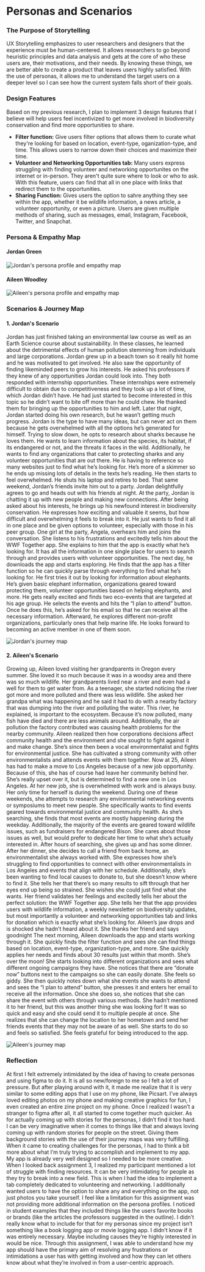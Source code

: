 # Personas and Scenarios

### The Purpose of Storytelling

UX Storytelling emphasizes to user researchers and designers that the experience must be human-centered. It allows researchers to go beyond heuristic principles and data analysis and gets at the core of who these users are, their motivations, and their needs. By knowing these things, we are better able to create a product that leaves users highly satisfied. With the use of personas, it allows me to understand the target users on a deeper level so I can see how the current system falls short of their goals.

### Design Features 

Based on my previous research, I plan to implement 3 design features that I believe will help users feel incentivized to get more involved in biodiversity conservation and find more opportunities to share.

* **Filter function:** Give users filter options that allows them to curate what they're looking for based on location, event-type, oganization-type, and time. This allows users to narrow down their choices and maximize their time.
* **Volunteer and Networking Opportunities tab:** Many users express struggling with finding volunteer and networking opportunites on the internet or in-person. They aren't quite sure where to look or who to ask. With this feature, users can find that all in one place with links that redirect them to the opportunities.
*  **Sharing Function:** Gives users the option to sahre anything they see within the app, whether it be wildlife information, a news article, a volunteer opportunity, or even a picture. Users are given multiple methods of sharing, such as messages, email, Instagram, Facebook, Twitter, and Snapchat. 

### Persona & Empathy Map

#### Jordan Green
![Jordan's persona profile and empathy map](JordanGreen.png)

#### Aileen Woodley
![Aileen's persona profile and empathy map](AileenWoodley.png)


### Scenarios & Journey Map

#### 1. Jordan's Scenario

Jordan has just finished taking an environmental law course as well as an Earth Science course about sustainability. In these classes, he learned about the detrimental effects of human pollution stemming from individuals and large corporations. Jordan grew up in a beach town so it really hit home and he was motivated to get involved. He also saw the opportunity of finding likeminded peers to grow his interests. He asked his professors if they knew of any opportunities Jordan could look into. They both responded with internship opportunities. These internships were extremely difficult to obtain due to competitiveness and they took up a lot of time, which Jordan didn’t have. He had just started to become interested in this topic so he didn’t want to bite off more than he could chew. He thanked them for bringing up the opportunities to him and left. 
	Later that night, Jordan started doing his own research, but he wasn’t getting much progress. Jordan is the type to have many ideas, but can never act on them because he gets overwhelmed with all the options he’s generated for himself. Trying to slow down, he opts to research about sharks because he loves them. He wants to learn information about the species, its habitat, if its endangered or not, and the threats it faces in the wild. Additionally, he wants to find any organizations that cater to protecting sharks and any volunteer opportunities that are out there. He is having to reference so many websites just to find what he’s looking for. He’s more of a skimmer so he ends up missing lots of details in the texts he’s reading. He then starts to feel overwhelmed. He shuts his laptop and retires to bed.
	That same weekend, Jordan’s friends invite him out to a party. Jordan delightfully agrees to go and heads out with his friends at night. At the party, Jordan is chatting it up with new people and making new connections. After being asked about his interests, he brings up his newfound interest in biodiversity conservation. He expresses how exciting and valuable it seems, but how difficult and overwhelming it feels to break into it. He just wants to find it all in one place and be given options to volunteer, especially with those in his peer group.  One girl at the party, Angela, overhears him and joins the conversation. She listens to his frustrations and excitedly tells him about the WWF Together app. She explains to him that the app is exactly what he’s looking for. It has all the information in one single place for users to search through and provides users with volunteer opportunities.
	The next day, he downloads the app and starts exploring. He finds that the app has a filter function so he can quickly parse through everything to find what he’s looking for. He first tries it out by looking for information about elephants. He’s given basic elephant information, organizations geared toward protecting them, volunteer opportunities based on helping elephants, and more. He gets really excited and finds two eco-events that are targeted at his age group. He selects the events and hits the “I plan to attend” button. Once he does this, he’s asked for his email so that he can receive all the necessary information. Afterward, he explores different non-profit organizations, particularly ones that help marine life. He looks forward to becoming an active member in one of them soon. 

![Jordan's journey map](jordanjourney.png)

#### 2. Aileen's Scenario

Growing up, Aileen loved visiting her grandparents in Oregon every summer. She loved it so much because it was in a woodsy area and there was so much wildlife. Her grandparents lived near a river and even had a well for them to get water from. As a teenager, she started noticing the river got more and more polluted and there was less wildlife. She asked her grandpa what was happening and he said it had to do with a nearby factory that was dumping into the river and polluting the water. This river, he explained, is important to the ecosystem. Because it’s now polluted, many fish have died and there are less animals around. Additionally, the air pollution the factory contributed was causing health problems for the nearby community. Aileen realized then how corporations decisions affect community health and the environment and she sought to fight against it and make change. She’s since then been a vocal environmentalist and fights for environmental justice. She has cultivated a strong community with other environmentalists and attends events with them together. 
	Now at 25, Aileen has had to make a move to Los Angeles because of a new job opportunity. Because of this, she has of course had leave her community behind her. She’s really upset over it, but is determined to find a new one in Los Angeles. At her new job, she is overwhelmed with work and is always busy. Her only time for herself is during the weekend. During one of these weekends, she attempts to research any environmental networking events or symposiums to meet new people. She specifically wants to find events geared towards environmental justice and community health. As she’s searching, she finds that most events are mostly happening during the weekday. Additionally, the majority of the events are geared toward wildlife issues, such as fundraisers for endangered Bison. She cares about those issues as well, but would prefer to dedicate her time to what she’s actually interested in. After hours of searching, she gives up and has some dinner.
	After her dinner, she decides to call a friend from back home, an environmentalist she always worked with. She expresses how she’s struggling to find opportunities to connect with other environmentalists in Los Angeles and events that align with her schedule. Additionally, she’s been wanting to find local causes to donate to, but she doesn’t know where to find it. She tells her that there’s so many results to sift through that her eyes end up being so strained. She wishes she could just find what she wants. Her friend validates her feelings and excitedly tells her about the perfect solution: the WWF Together app. She tells her that the app provides users with wildlife information, a weekly newsletter on biodiversity updates, but most importantly a volunteer and networking opportunities tab and links for donation which is exactly what she’s looking for. Aileen’s jaw drops and is shocked she hadn’t heard about it. She thanks her friend and says goodnight
	The next morning, Aileen downloads the app and starts working through it. She quickly finds the filter function and sees she can find things based on location, event-type, organization-type, and more. She quickly applies her needs and finds about 30 results just within that month. She’s over the moon!  She starts looking into different organizations and sees what different ongoing campaigns they have. She notices that there are “donate now” buttons next to the campaigns so she can easily donate. She feels so giddy. She then quickly notes down what she events she wants to attend and sees the “I plan to attend” button, she presses it and enters her email to receive all the information. Once she does so, she notices that she can share the event with others through various methods. She hadn’t mentioned it to her friend, but this was another thing she was looking for! It was so quick and easy and she could send it to multiple people at once. She realizes that she can change the location to her hometown and send her friends events that they may not be aware of as well. She starts to do so and feels so satisfied. She feels grateful for being introduced to the app.

![Aileen's journey map](aileenjourney.png)


### Reflection

  At first I felt extremely intimidated by the idea of having to create personas and using figma to do it. It is all so new/foreign to me so I felt a lot of pressure. But after playing around with it, it made me realize that it is very similar to some editing apps that I use on my phone, like Picsart. I’ve always loved editing photos on my phone and making creative graphics for fun, I even created an entire zine project on my phone. Once I realized I wasn’t a stranger to figma after all, it all started to come together much quicker. 
	As for actually coming up with stories for the personas, I didn’t find it too hard. I can be very imaginative when it comes to things like that and always loving coming up with random stories for people on the street. Giving them background stories with the use of their journey maps was very fulfilling. When it came to creating challenges for the personas, I had to think a bit more about what I’m truly trying to accomplish and implement to my app. My app is already very well designed so I needed to be more creative. When I looked back assignment 3, I realized my participant mentioned a lot of struggle with finding resources. It can be very intimidating for people as they try to break into a new field. This is when I had the idea to implement a tab completely dedicated to volunteering and networking. I additionally wanted users to have the option to share any and everything on the app, not just photos you take yourself. 
	I feel like a limitation for this assignment was not providing more additional information on the persona profiles. I noticed in student examples that they included things like the users favorite books or brands (like the articles the professors suggested in the outline). I didn’t really know what to include for that for my personas since my project isn’t something like a book logging app or movie logging app. I didn’t know if it was entirely necessary. Maybe including causes they’re highly interested in would be nice. 
	Through this assignment, I was able to understand how my app should have the primary aim of resolving any frustrations or intimidations a user has with getting involved and how they can let others know about what they’re involved in from a user-centric approach.
